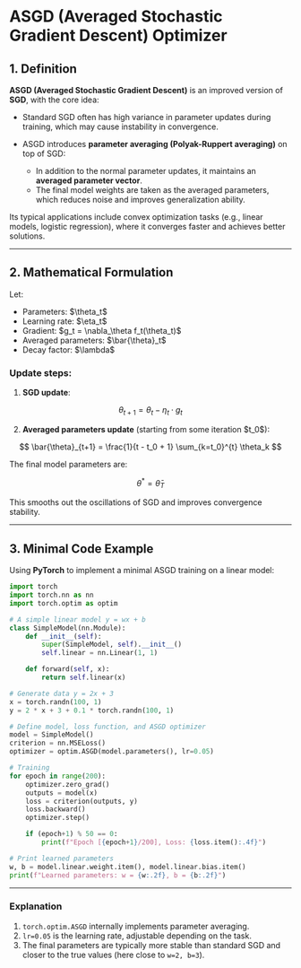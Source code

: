 
# ASGD (Averaged Stochastic Gradient Descent) Optimizer

## 1. Definition

**ASGD (Averaged Stochastic Gradient Descent)** is an improved version of **SGD**, with the core idea:

* Standard SGD often has high variance in parameter updates during training, which may cause instability in convergence.
* ASGD introduces **parameter averaging (Polyak-Ruppert averaging)** on top of SGD:

  * In addition to the normal parameter updates, it maintains an **averaged parameter vector**.
  * The final model weights are taken as the averaged parameters, which reduces noise and improves generalization ability.

Its typical applications include convex optimization tasks (e.g., linear models, logistic regression), where it converges faster and achieves better solutions.

---

## 2. Mathematical Formulation

Let:

* Parameters: \$\theta\_t\$
* Learning rate: \$\eta\_t\$
* Gradient: \$g\_t = \nabla\_\theta f\_t(\theta\_t)\$
* Averaged parameters: \$\bar{\theta}\_t\$
* Decay factor: \$\lambda\$

### Update steps:

1. **SGD update**:

$$
\theta_{t+1} = \theta_t - \eta_t \cdot g_t
$$

2. **Averaged parameters update** (starting from some iteration \$t\_0\$):

$$
\bar{\theta}_{t+1} = \frac{1}{t - t_0 + 1} \sum_{k=t_0}^{t} \theta_k
$$

The final model parameters are:

$$
\theta^* = \bar{\theta}_T
$$

This smooths out the oscillations of SGD and improves convergence stability.

---

## 3. Minimal Code Example

Using **PyTorch** to implement a minimal ASGD training on a linear model:

```python
import torch
import torch.nn as nn
import torch.optim as optim

# A simple linear model y = wx + b
class SimpleModel(nn.Module):
    def __init__(self):
        super(SimpleModel, self).__init__()
        self.linear = nn.Linear(1, 1)

    def forward(self, x):
        return self.linear(x)

# Generate data y = 2x + 3
x = torch.randn(100, 1)
y = 2 * x + 3 + 0.1 * torch.randn(100, 1)

# Define model, loss function, and ASGD optimizer
model = SimpleModel()
criterion = nn.MSELoss()
optimizer = optim.ASGD(model.parameters(), lr=0.05)

# Training
for epoch in range(200):
    optimizer.zero_grad()
    outputs = model(x)
    loss = criterion(outputs, y)
    loss.backward()
    optimizer.step()

    if (epoch+1) % 50 == 0:
        print(f"Epoch [{epoch+1}/200], Loss: {loss.item():.4f}")

# Print learned parameters
w, b = model.linear.weight.item(), model.linear.bias.item()
print(f"Learned parameters: w = {w:.2f}, b = {b:.2f}")
```

---

### Explanation

1. `torch.optim.ASGD` internally implements parameter averaging.
2. `lr=0.05` is the learning rate, adjustable depending on the task.
3. The final parameters are typically more stable than standard SGD and closer to the true values (here close to `w=2, b=3`).



